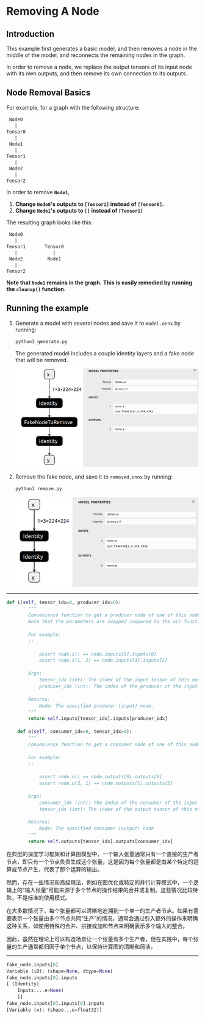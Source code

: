 # Removing A Node

## Introduction

This example first generates a basic model, and then removes a node in the
middle of the model, and reconnects the remaining nodes in the graph.

In order to remove a node, we replace the output tensors of its input node
with its own outputs, and then remove its own connection to its outputs.

## Node Removal Basics

For example, for a graph with the following structure:

     Node0
       |
    Tensor0
       |
     Node1
       |
    Tensor1
       |
     Node2
       |
    Tensor2

In order to remove **`Node1`**,
1. **Change `Node0`'s outputs to `[Tensor1]` instead of `[Tensor0]`.**
2. **Change `Node1`'s outputs to `[]` instead of `[Tensor1]`**

The resulting graph looks like this:

     Node0
       |
    Tensor1       Tensor0
       |             |
     Node2         Node1
       |
    Tensor2

**Note that `Node1` remains in the graph.**
**This is easily remedied by running the `cleanup()` function.**

## Running the example

1. Generate a model with several nodes and save it to `model.onnx` by running:
    ```bash
    python3 generate.py
    ```

    The generated model includes a couple identity layers and a fake node that will be removed.

    ![../resources/06_model.onnx.png](../resources/06_model.onnx.png)

2. Remove the fake node, and save it to `removed.onnx` by running:
    ```bash
    python3 remove.py
    ```

    ![../resources/06_removed.onnx.png](../resources/06_removed.onnx.png)

---

```python
def i(self, tensor_idx=0, producer_idx=0):
        """
        Convenience function to get a producer node of one of this node's input tensors.
        Note that the parameters are swapped compared to the o() function; this is because tensors are likely to have only a single producer

        For example:
        ::

            assert node.i() == node.inputs[0].inputs[0]
            assert node.i(1, 2) == node.inputs[1].inputs[2]

        Args:
            tensor_idx (int): The index of the input tensor of this node. Defaults to 0.
            producer_idx (int): The index of the producer of the input tensor, if the tensor has multiple producers. Defaults to 0

        Returns:
            Node: The specified producer (input) node.
        """
        return self.inputs[tensor_idx].inputs[producer_idx]

    def o(self, consumer_idx=0, tensor_idx=0):
        """
        Convenience function to get a consumer node of one of this node's output tensors.

        For example:
        ::

            assert node.o() == node.outputs[0].outputs[0]
            assert node.o(2, 1) == node.outputs[1].outputs[2]

        Args:
            consumer_idx (int): The index of the consumer of the input tensor. Defaults to 0.
            tensor_idx (int): The index of the output tensor of this node, if the node has multiple outputs. Defaults to 0.

        Returns:
            Node: The specified consumer (output) node
        """
        return self.outputs[tensor_idx].outputs[consumer_idx]
```

在典型的深度学习框架和计算图模型中，一个输入张量通常只有一个直接的生产者节点，即只有一个节点负责生成这个张量。这是因为每个张量都是由某个特定的运算或节点产生，代表了那个运算的输出。

然而，存在一些情况和高级用法，例如在图优化或特定的并行计算模式中，一个逻辑上的“输入张量”可能来源于多个节点的操作结果的合并或复制。这些情况比较特殊，不是标准的使用模式。

在大多数情况下，每个张量都可以清晰地追溯到一个单一的生产者节点。如果有需要表示一个张量由多个节点共同“生产”的情况，通常会通过引入额外的操作来明确这种关系，如使用特殊的合并、拼接或加和节点来明确表示多个输入的整合。

因此，虽然在理论上可以构造场景让一个张量有多个生产者，但在实践中，每个张量的生产通常都归因于单个节点，以保持计算图的清晰和简洁。

---

```python
fake_node.inputs[0]
Variable (i0): (shape=None, dtype=None)
fake_node.inputs[0].inputs
[ (Identity)
	Inputs:...e=None)
	]]
fake_node.inputs[0].inputs[0].inputs
[Variable (x): (shape...e=float32)]
```

